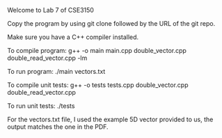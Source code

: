 Welcome to Lab 7 of CSE3150

Copy the program by using git clone followed by the URL of the git repo.

Make sure you have a C++ compiler installed.

To compile program: g++ -o main main.cpp double_vector.cpp double_read_vector.cpp -lm

To run program: ./main vectors.txt

To compile unit tests: g++ -o tests tests.cpp double_vector.cpp double_read_vector.cpp

To run unit tests: ./tests

For the vectors.txt file, I used the example 5D vector provided to us, the output matches the one in the PDF.
